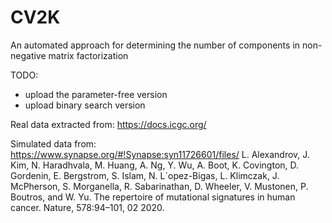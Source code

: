 # CV2K
An automated approach for determining the number of components in non-negative matrix factorization

TODO:
- upload the parameter-free version
- upload binary search version

Real data extracted from:
https://docs.icgc.org/

Simulated data from:
https://www.synapse.org/#!Synapse:syn11726601/files/
L. Alexandrov, J. Kim, N. Haradhvala, M. Huang, A. Ng, Y. Wu, A. Boot,
K. Covington, D. Gordenin, E. Bergstrom, S. Islam, N. L´opez-Bigas,
L. Klimczak, J. McPherson, S. Morganella, R. Sabarinathan, D. Wheeler,
V. Mustonen, P. Boutros, and W. Yu. The repertoire of mutational signatures in human cancer. Nature, 578:94–101, 02 2020.
